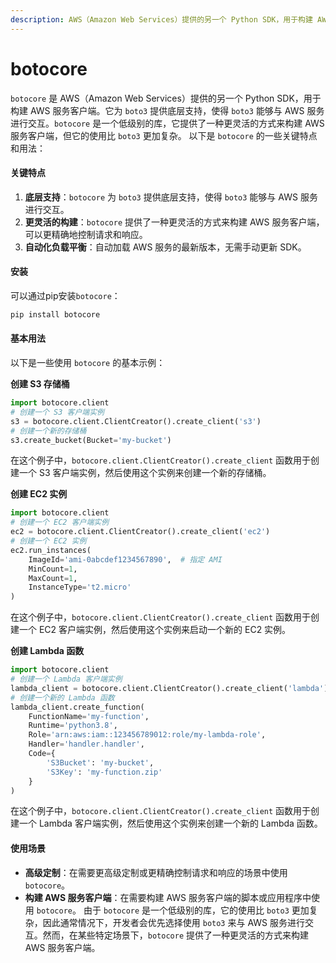 ```yaml
---
description: AWS（Amazon Web Services）提供的另一个 Python SDK，用于构建 AWS 服务客户端
---
```


# botocore

`botocore` 是 AWS（Amazon Web Services）提供的另一个 Python SDK，用于构建 AWS 服务客户端。它为 `boto3` 提供底层支持，使得 `boto3` 能够与 AWS 服务进行交互。`botocore` 是一个低级别的库，它提供了一种更灵活的方式来构建 AWS 服务客户端，但它的使用比 `boto3` 更加复杂。 以下是 `botocore` 的一些关键特点和用法：

#### 关键特点

1. **底层支持**：`botocore` 为 `boto3` 提供底层支持，使得 `boto3` 能够与 AWS 服务进行交互。
2. **更灵活的构建**：`botocore` 提供了一种更灵活的方式来构建 AWS 服务客户端，可以更精确地控制请求和响应。
3. **自动化负载平衡**：自动加载 AWS 服务的最新版本，无需手动更新 SDK。

#### 安装

可以通过pip安装`botocore`：

```bash
pip install botocore
```

#### 基本用法

以下是一些使用 `botocore` 的基本示例：

**创建 S3 存储桶**

```python
import botocore.client
# 创建一个 S3 客户端实例
s3 = botocore.client.ClientCreator().create_client('s3')
# 创建一个新的存储桶
s3.create_bucket(Bucket='my-bucket')
```

在这个例子中，`botocore.client.ClientCreator().create_client` 函数用于创建一个 S3 客户端实例，然后使用这个实例来创建一个新的存储桶。

**创建 EC2 实例**

```python
import botocore.client
# 创建一个 EC2 客户端实例
ec2 = botocore.client.ClientCreator().create_client('ec2')
# 创建一个 EC2 实例
ec2.run_instances(
    ImageId='ami-0abcdef1234567890',  # 指定 AMI
    MinCount=1,
    MaxCount=1,
    InstanceType='t2.micro'
)
```

在这个例子中，`botocore.client.ClientCreator().create_client` 函数用于创建一个 EC2 客户端实例，然后使用这个实例来启动一个新的 EC2 实例。

**创建 Lambda 函数**

```python
import botocore.client
# 创建一个 Lambda 客户端实例
lambda_client = botocore.client.ClientCreator().create_client('lambda')
# 创建一个新的 Lambda 函数
lambda_client.create_function(
    FunctionName='my-function',
    Runtime='python3.8',
    Role='arn:aws:iam::123456789012:role/my-lambda-role',
    Handler='handler.handler',
    Code={
        'S3Bucket': 'my-bucket',
        'S3Key': 'my-function.zip'
    }
)
```

在这个例子中，`botocore.client.ClientCreator().create_client` 函数用于创建一个 Lambda 客户端实例，然后使用这个实例来创建一个新的 Lambda 函数。

#### 使用场景

* **高级定制**：在需要更高级定制或更精确控制请求和响应的场景中使用 `botocore`。
* **构建 AWS 服务客户端**：在需要构建 AWS 服务客户端的脚本或应用程序中使用 `botocore`。 由于 `botocore` 是一个低级别的库，它的使用比 `boto3` 更加复杂，因此通常情况下，开发者会优先选择使用 `boto3` 来与 AWS 服务进行交互。然而，在某些特定场景下，`botocore` 提供了一种更灵活的方式来构建 AWS 服务客户端。
